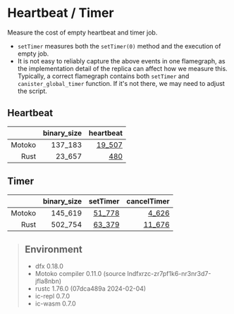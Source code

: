 # Heartbeat / Timer

Measure the cost of empty heartbeat and timer job.

* `setTimer` measures both the `setTimer(0)` method and the execution of empty job.
* It is not easy to reliably capture the above events in one flamegraph, as the implementation detail
of the replica can affect how we measure this. Typically, a correct flamegraph contains both `setTimer` and `canister_global_timer` function. If it's not there, we may need to adjust the script.


## Heartbeat

| |binary_size|heartbeat|
|--:|--:|--:|
|Motoko|137_183|[19_507](Motoko_heartbeat.svg)|
|Rust|23_657|[480](Rust_heartbeat.svg)|

## Timer

| |binary_size|setTimer|cancelTimer|
|--:|--:|--:|--:|
|Motoko|145_619|[51_778](Motoko_setTimer.svg)|[4_626](Motoko_cancelTimer.svg)|
|Rust|502_754|[63_379](Rust_setTimer.svg)|[11_676](Rust_cancelTimer.svg)|

> ## Environment
> * dfx 0.18.0
> * Motoko compiler 0.11.0 (source lndfxrzc-zr7pf1k6-nr3nr3d7-jfla8nbn)
> * rustc 1.76.0 (07dca489a 2024-02-04)
> * ic-repl 0.7.0
> * ic-wasm 0.7.0

